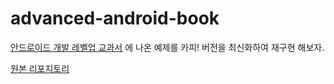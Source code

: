 # advanced-android-book

[안드로이드 개발 레벨업 교과서](https://wikibook.co.kr/advanced-android-book/) 에 나온 예제를 카피! 버전을 최신화하여 재구현 해보자.

[원본 리포지토리](https://github.com/wikibook/advanced-android-book)
